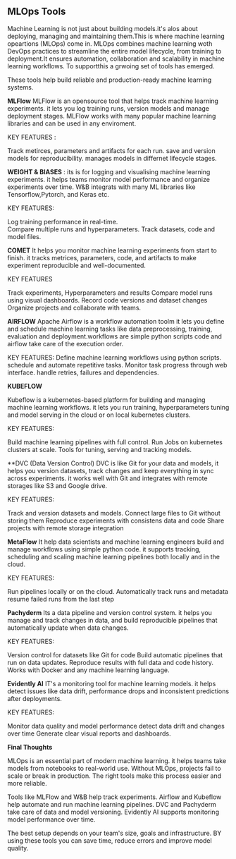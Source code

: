 ## MLOps Tools
Machine Learning is not just about building models.it's alos about deploying, managing and maintaining them.This is where machine learning opeartions
(MLOps) come in. MLOps combines machine learning woth DevOps practices to streamline the entire model lifecycle, from training to deployment.It ensures 
automation, collaboration and scalability in machine learning workflows. To supportthis a grwoing set of tools has emerged.

These tools help build reliable and production-ready machine learning systems.

**MLFlow**
MLFlow is an opensource tool that helps track machine learning experiments. it lets you log training runs, version models and manage deployment stages.
MLFlow works with many popular machine learning libraries and can be used in any enviroment.

KEY FEATURES :

Track metirces, parameters and artifacts for each run.
save and version models for reproducibility.
manages models in differnet lifecycle stages.


**WEIGHT & BIASES** :
its is for logging and visualising machine learning experiments. it helps teams monitor model performance and organize experiments over time. 
W&B integrats with many ML libraries like Tensorflow,Pytorch, and Keras etc.

KEY FEATURES:

Log training performance in real-time.\
Compare multiple runs and hyperparameters.
Track datasets, code and model files.

**COMET**
It helps you monitor machine learning  experiments from start to finish. it tracks metrices, parameters, code, and artifacts to make
experiment reproducible and well-documented.

KEY FEATURES

Track experiments, Hyperparameters and results
Compare model runs using visual dashboards.
Record code versions and dataset changes
Organize projects and collaborate with teams.

**AIRFLOW**
 Apache Airflow is a workflow automation toolm it lets you define and schedule machine learning tasks like data preprocessing, training,
 evaluation and deployment.workflows are simple python scripts code and airflow take care of the execution order.

 KEY FEATURES:
 Define machine learning workflows using python scripts.
 schedule and automate repetitive tasks.
 Monitor task progress through web interface.
 handle retries, failures and dependencies.

**KUBEFLOW**

Kubeflow is a kubernetes-based platform for building and managing machine learning workflows. it lets you run training,
hyperparameters tuning and model serving in the cloud or on local kubernetes clusters.

KEY FEATURES:

Build machine learning pipelines with full control.
Run Jobs on kubernetes clusters at scale.
Tools for tuning, serving and tracking models.


**DVC (Data Version Control)
DVC is like Git for your data and models, it helps you version datasets, track changes and keep everything in sync across experiments.
it works well with Git and integrates with remote storages like S3 and Google drive.

KEY FEATURES:

Track and version datasets and models.
Connect large files to Git without storing them
Reproduce experiments with consistens data and code
Share projects with remote storage integration

**MetaFlow**
It help data scientists and machine learning engineers build and manage workflows using simple python code. it supports tracking, 
scheduling and scaling machine learning pipelines both locally and in the cloud.

KEY FEATURES:

Run pipelines locally or on the cloud.
Automatically track runs and metadata
resume failed runs from the last step

**Pachyderm**
Its a data pipeline and version control system. it helps you manage and track changes in data, and build reproducible pipelines
that automatically update when data changes.

KEY FEATURES:

Version control for datasets like Git for code
Build automatic pipelines that run on data updates.
Reproduce results with full data and code history.
Works with Docker and any machine learning language.


**Evidently AI**
IT's a monitoring tool for machine learning models.  it helps detect issues like data drift, performance drops and inconsistent predictions 
after deployments.

KEY FEATURES:

Monitor data quality and model performance
detect data drift and changes over time
Generate clear visual reports and dashboards.


**Final Thoughts**

MLOps is an essential part of modern machine learning. it helps teams take models from notebooks to real-world use. Without MLOps, projects
fail to scale or break in production. The right tools make this process easier and more reliable.

Tools like MLFlow and W&B help track experiments. Airflow and Kubeflow help automate and run machine learning pipelines.
DVC and Pachyderm take care of data and model versioning. Evidently AI supports monitoring model performance over time.

The best setup depends on your team's size, goals and infrastructure. BY using these tools you can save time, reduce errors and improve 
model quality.





























